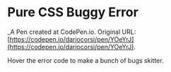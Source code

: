 # Pure CSS Buggy Error
 _A Pen created at CodePen.io. Original URL: [https://codepen.io/dariocorsi/pen/YOeYrJ](https://codepen.io/dariocorsi/pen/YOeYrJ).

 Hover the error code to make a bunch of bugs skitter.